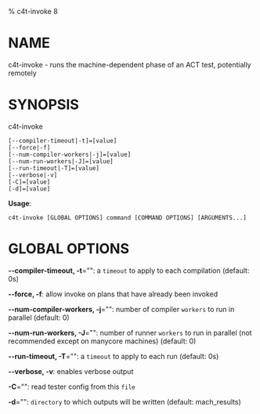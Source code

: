 % c4t-invoke 8

# NAME

c4t-invoke - runs the machine-dependent phase of an ACT test, potentially remotely

# SYNOPSIS

c4t-invoke

```
[--compiler-timeout|-t]=[value]
[--force|-f]
[--num-compiler-workers|-j]=[value]
[--num-run-workers|-J]=[value]
[--run-timeout|-T]=[value]
[--verbose|-v]
[-C]=[value]
[-d]=[value]
```

**Usage**:

```
c4t-invoke [GLOBAL OPTIONS] command [COMMAND OPTIONS] [ARGUMENTS...]
```

# GLOBAL OPTIONS

**--compiler-timeout, -t**="": a `timeout` to apply to each compilation (default: 0s)

**--force, -f**: allow invoke on plans that have already been invoked

**--num-compiler-workers, -j**="": number of compiler `workers` to run in parallel (default: 0)

**--num-run-workers, -J**="": number of runner `workers` to run in parallel (not recommended except on manycore machines) (default: 0)

**--run-timeout, -T**="": a `timeout` to apply to each run (default: 0s)

**--verbose, -v**: enables verbose output

**-C**="": read tester config from this `file`

**-d**="": `directory` to which outputs will be written (default: mach_results)

